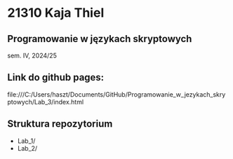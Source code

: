 # 21310 Kaja Thiel 

## Programowanie w językach skryptowych 
sem. IV, 2024/25

## Link do github pages: 
file:///C:/Users/haszt/Documents/GitHub/Programowanie_w_jezykach_skryptowych/Lab_3/index.html

## Struktura repozytorium
- Lab_1/
- Lab_2/


